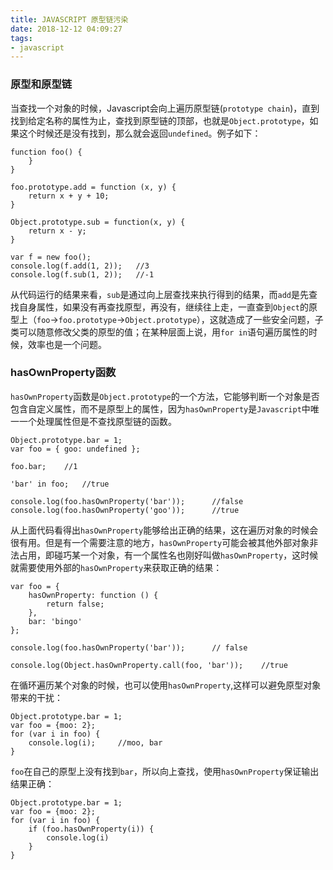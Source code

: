 ```yaml
---
title: JAVASCRIPT 原型链污染
date: 2018-12-12 04:09:27
tags: 
- javascript
---
```


### 原型和原型链

当查找一个对象的时候，Javascript会向上遍历原型链(`prototype chain`)，直到找到给定名称的属性为止，查找到原型链的顶部，也就是`Object.prototype`，如果这个时候还是没有找到，那么就会返回`undefined`。例子如下：
```
function foo() {
    }
}

foo.prototype.add = function (x, y) {
    return x + y + 10;
}

Object.prototype.sub = function(x, y) {
    return x - y;
}

var f = new foo();
console.log(f.add(1, 2));   //3
console.log(f.sub(1, 2));   //-1
```
从代码运行的结果来看，`sub`是通过向上层查找来执行得到的结果，而`add`是先查找自身属性，如果没有再查找原型，再没有，继续往上走，一直查到`Object`的原型上（`foo`->`foo.prototype`->`Object.prototype`），这就造成了一些安全问题，子类可以随意修改父类的原型的值；在某种层面上说，用`for in`语句遍历属性的时候，效率也是一个问题。

### hasOwnProperty函数
`hasOwnProperty`函数是`Object.prototype`的一个方法，它能够判断一个对象是否包含自定义属性，而不是原型上的属性，因为`hasOwnProperty`是`Javascript`中唯一一个处理属性但是不查找原型链的函数。
```
Object.prototype.bar = 1;
var foo = { goo: undefined };

foo.bar;    //1

'bar' in foo;   //true

console.log(foo.hasOwnProperty('bar'));      //false
console.log(foo.hasOwnProperty('goo'));      //true
```
从上面代码看得出`hasOwnProperty`能够给出正确的结果，这在遍历对象的时候会很有用。但是有一个需要注意的地方，`hasOwnProperty`可能会被其他外部对象非法占用，即碰巧某一个对象，有一个属性名也刚好叫做`hasOwnProperty`，这时候就需要使用外部的`hasOwnProperty`来获取正确的结果：
```
var foo = {
    hasOwnProperty: function () {
        return false;
    },
    bar: 'bingo'
};

console.log(foo.hasOwnProperty('bar'));      // false

console.log(Object.hasOwnProperty.call(foo, 'bar'));    //true
```

在循环遍历某个对象的时候，也可以使用`hasOwnProperty`,这样可以避免原型对象带来的干扰：
```
Object.prototype.bar = 1;
var foo = {moo: 2};
for (var i in foo) {
    console.log(i);     //moo, bar
}
```
`foo`在自己的原型上没有找到`bar`，所以向上查找，使用`hasOwnProperty`保证输出结果正确：
```
Object.prototype.bar = 1;
var foo = {moo: 2};
for (var i in foo) {
    if (foo.hasOwnProperty(i)) {
        console.log(i)
    }
}
```